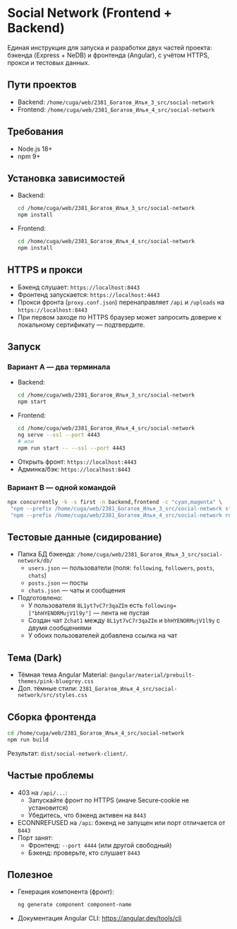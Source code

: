 # Social Network (Frontend + Backend)

Единая инструкция для запуска и разработки двух частей проекта: бэкенда (Express + NeDB) и фронтенда (Angular), с учётом HTTPS, прокси и тестовых данных.

## Пути проектов

- Backend: `/home/cuga/web/2381_Богатов_Илья_3_src/social-network`
- Frontend: `/home/cuga/web/2381_Богатов_Илья_4_src/social-network`

## Требования

- Node.js 18+
- npm 9+

## Установка зависимостей

- Backend:
  ```bash
  cd /home/cuga/web/2381_Богатов_Илья_3_src/social-network
  npm install
  ```
- Frontend:
  ```bash
  cd /home/cuga/web/2381_Богатов_Илья_4_src/social-network
  npm install
  ```

## HTTPS и прокси

- Бэкенд слушает: `https://localhost:8443`
- Фронтенд запускается: `https://localhost:4443`
- Прокси фронта (`proxy.conf.json`) перенаправляет `/api` и `/uploads` на `https://localhost:8443`
- При первом заходе по HTTPS браузер может запросить доверие к локальному сертификату — подтвердите.

## Запуск

### Вариант A — два терминала
- Backend:
  ```bash
  cd /home/cuga/web/2381_Богатов_Илья_3_src/social-network
  npm start
  ```
- Frontend:
  ```bash
  cd /home/cuga/web/2381_Богатов_Илья_4_src/social-network
  ng serve --ssl --port 4443
  # или
  npm run start -- --ssl --port 4443
  ```
- Открыть фронт: `https://localhost:4443`
- Админка/бэк: `https://localhost:8443`

### Вариант B — одной командой
```bash
npx concurrently -k -s first -n backend,frontend -c "cyan,magenta" \
 "npm --prefix /home/cuga/web/2381_Богатов_Илья_3_src/social-network start" \
 "npm --prefix /home/cuga/web/2381_Богатов_Илья_4_src/social-network run start -- --ssl --port 4443"
```

## Тестовые данные (сидирование)

- Папка БД бэкенда: `/home/cuga/web/2381_Богатов_Илья_3_src/social-network/db/`
  - `users.json` — пользователи (поля: `following`, `followers`, `posts`, `chats`)
  - `posts.json` — посты
  - `chats.json` — чаты и сообщения
- Подготовлено:
  - У пользователя `8L1yt7vC7r3qaZIm` есть `following=["bhHYENORMujV1l9y"]` — лента не пустая
  - Создан чат `Zchat1` между `8L1yt7vC7r3qaZIm` и `bhHYENORMujV1l9y` с двумя сообщениями
  - У обоих пользователей добавлена ссылка на чат

## Тема (Dark)

- Тёмная тема Angular Material: `@angular/material/prebuilt-themes/pink-bluegrey.css`
- Доп. тёмные стили: `2381_Богатов_Илья_4_src/social-network/src/styles.css`

## Сборка фронтенда
```bash
cd /home/cuga/web/2381_Богатов_Илья_4_src/social-network
npm run build
```
Результат: `dist/social-network-client/`.

## Частые проблемы

- 403 на `/api/...`:
  - Запускайте фронт по HTTPS (иначе Secure‑cookie не установится)
  - Убедитесь, что бэкенд активен на `8443`
- ECONNREFUSED на `/api`: бэкенд не запущен или порт отличается от `8443`
- Порт занят:
  - Фронтенд: `--port 4444` (или другой свободный)
  - Бэкенд: проверьте, кто слушает `8443`

## Полезное

- Генерация компонента (фронт):
  ```bash
  ng generate component component-name
  ```
- Документация Angular CLI: https://angular.dev/tools/cli
